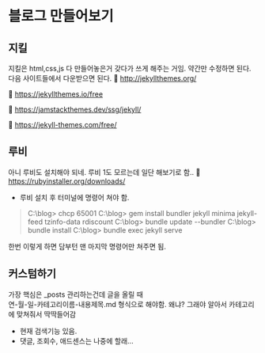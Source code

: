 # 블로그 만들어보기
## 지킬
지킬은 html,css,js 다 만들어놓은거 갖다가 쓰게 해주는 거임. 약간만 수정하면 된다.    
다음 사이트들에서 다운받으면 된다.
🔗 http://jekyllthemes.org/

🔗 https://jekyllthemes.io/free

🔗 https://jamstackthemes.dev/ssg/jekyll/

🔗 https://jekyll-themes.com/free/

## 루비
아니 루비도 설치해야 되네. 루비 1도 모르는데 일단 해보기로 함..
🔗 https://rubyinstaller.org/downloads/

- 루비 설치 후 터미널에 명령어 쳐야 함.    
> C:\blog> chcp 65001
> C:\blog> gem install bundler jekyll minima jekyll-feed tzinfo-data rdiscount
> C:\blog> bundle update --bundler
> C:\blog> bundle install
> C:\blog> bundle exec jekyll serve

한번 이렇게 하면 담부턴 맨 마지막 명령어만 쳐주면 됨.

## 커스텀하기
가장 핵심은 \_posts 관리하는건데  글을 올릴 때    
연-월-일-카테고리이름-내용제목.md 형식으로 해야함. 왜냐? 그래야 알아서 카테고리에 맞쳐줘서 딱딱들어감

- 현재 검색기능 있음.
- 댓글, 조회수, 애드센스는 나중에 할래...
